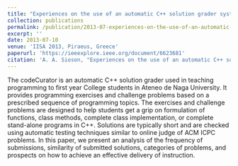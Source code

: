 ```yaml
---
title: "Experiences on the use of an automatic C++ solution grader system"
collection: publications
permalink: /publication/2013-07-experiences-on-the-use-of-an-automatic-grader
excerpt: ''
date: 2013-07-10
venue: 'IISA 2013, Piraeus, Greece'
paperurl: 'https://ieeexplore.ieee.org/document/6623681'
citation: 'A. A. Sioson, "Experiences on the use of an automatic C++ solution grader system," IISA 2013, Piraeus, Greece, 2013, pp. 1-6, doi: 10.1109/IISA.2013.6623681.'
---
```

The codeCurator is an automatic C++ solution grader used in teaching programming to first year College students in Ateneo de Naga University. It provides programming exercises and challenge problems based on a prescribed sequence of programming topics. The exercises and challenge problems are designed to help students get a grip on formulation of functions, class methods, complete class implementation, or complete stand-alone programs in C++. Solutions are typically short and are checked using automatic testing techniques similar to online judge of ACM ICPC problems. In this paper, we present an analysis of the frequency of submissions, similarity of submitted solutions, categories of problems, and prospects on how to achieve an effective delivery of instruction.
